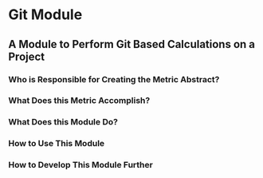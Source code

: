 # Git Module

## A Module to Perform Git Based Calculations on a Project

### Who is Responsible for Creating the Metric Abstract?

### What Does this Metric Accomplish?

### What Does this Module Do?

### How to Use This Module

### How to Develop This Module Further
